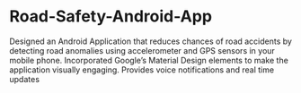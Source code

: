 # Road-Safety-Android-App
Designed an Android Application that reduces chances of road accidents by detecting road anomalies using accelerometer and GPS sensors in your mobile phone. Incorporated Google’s Material Design elements to make the application visually engaging. Provides voice notifications and real time updates
